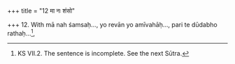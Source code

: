 +++
title = "12 मा नः शंसो"

+++
12. With mā nah śamsaḥ..., yo revān yo amīvahāḥ..., pari te dūdabho rathaḥ...[^1],  


[^1]: KS VII.2. The sentence is incomplete. See the next Sūtra.
